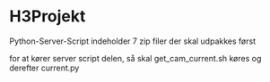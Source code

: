 # H3Projekt

Python-Server-Script indeholder 7 zip filer der skal udpakkes først

for at kører server script delen, så skal get_cam_current.sh køres og derefter current.py
